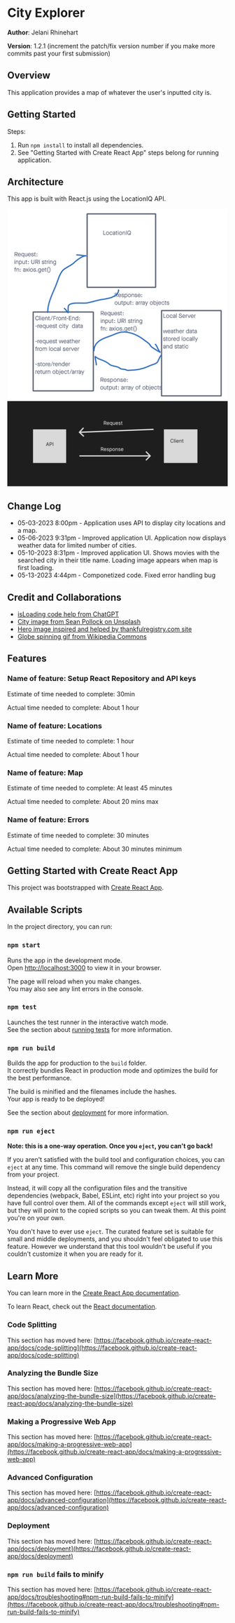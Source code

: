 # City Explorer

**Author**: Jelani Rhinehart

**Version**: 1.2.1 (increment the patch/fix version number if you make more commits past your first submission)

## Overview
<!-- Provide a high level overview of what this application is and why you are building it, beyond the fact that it's an assignment for this class. (i.e. What's your problem domain?) -->

This application provides a map of whatever the user's inputted city is.

## Getting Started
<!-- What are the steps that a user must take in order to build this app on their own machine and get it running? -->

Steps:

1. Run ``` npm install ``` to install all dependencies.
2. See "Getting Started with Create React App" steps belong for running application.

## Architecture
<!-- Provide a detailed description of the application design. What technologies (languages, libraries, etc) you're using, and any other relevant design information. -->

This app is built with React.js using the LocationIQ API.

![Server data flow example](/public/assets/imgs/server-data-flow.png)
![API Data flow example](/public/assets/imgs/api-data-flow.png)

## Change Log
<!-- Use this area to document the iterative changes made to your application as each feature is successfully implemented. Use time stamps. Here's an example:

01-01-2001 4:59pm - Application now has a fully-functional express server, with a GET route for the location resource. -->

- 05-03-2023 8:00pm - Application uses API to display city locations and a map.
- 05-06-2023 9:31pm - Improved application UI. Application now displays weather data for limited number of cities.
- 05-10-2023 8:31pm - Improved application UI. Shows movies with the searched city in their title name.
Loading image appears when map is first loading.
- 05-13-2023 4:44pm - Componetized code. Fixed error handling bug

## Credit and Collaborations
<!-- Give credit (and a link) to other people or resources that helped you build this application. -->

- [isLoading code help from ChatGPT](https://chat.openai.com/)
- [City image from Sean Pollock on Unsplash](https://unsplash.com/photos/PhYq704ffdA)
- [Hero image inspired and helped by thankfulregistry.com site](https://thankfulregistry.com/)
- [Globe spinning gif from Wikipedia Commons](https://upload.wikimedia.org/wikipedia/commons/a/a9/Rotating_earth_%28large%29_transparent.gif)

## Features

### Name of feature: Setup React Repository and API keys

Estimate of time needed to complete: 30min

Actual time needed to complete: About 1 hour

### Name of feature: Locations

Estimate of time needed to complete: 1 hour

Actual time needed to complete: About 1 hour

### Name of feature: Map

Estimate of time needed to complete: At least 45 minutes

Actual time needed to complete: About 20 mins max

### Name of feature: Errors

Estimate of time needed to complete: 30 minutes

Actual time needed to complete: About 30 minutes minimum

## Getting Started with Create React App

This project was bootstrapped with [Create React App](https://github.com/facebook/create-react-app).

## Available Scripts

In the project directory, you can run:

### `npm start`

Runs the app in the development mode.\
Open [http://localhost:3000](http://localhost:3000) to view it in your browser.

The page will reload when you make changes.\
You may also see any lint errors in the console.

### `npm test`

Launches the test runner in the interactive watch mode.\
See the section about [running tests](https://facebook.github.io/create-react-app/docs/running-tests) for more information.

### `npm run build`

Builds the app for production to the `build` folder.\
It correctly bundles React in production mode and optimizes the build for the best performance.

The build is minified and the filenames include the hashes.\
Your app is ready to be deployed!

See the section about [deployment](https://facebook.github.io/create-react-app/docs/deployment) for more information.

### `npm run eject`

**Note: this is a one-way operation. Once you `eject`, you can't go back!**

If you aren't satisfied with the build tool and configuration choices, you can `eject` at any time. This command will remove the single build dependency from your project.

Instead, it will copy all the configuration files and the transitive dependencies (webpack, Babel, ESLint, etc) right into your project so you have full control over them. All of the commands except `eject` will still work, but they will point to the copied scripts so you can tweak them. At this point you're on your own.

You don't have to ever use `eject`. The curated feature set is suitable for small and middle deployments, and you shouldn't feel obligated to use this feature. However we understand that this tool wouldn't be useful if you couldn't customize it when you are ready for it.

## Learn More

You can learn more in the [Create React App documentation](https://facebook.github.io/create-react-app/docs/getting-started).

To learn React, check out the [React documentation](https://reactjs.org/).

### Code Splitting

This section has moved here: [https://facebook.github.io/create-react-app/docs/code-splitting](https://facebook.github.io/create-react-app/docs/code-splitting)

### Analyzing the Bundle Size

This section has moved here: [https://facebook.github.io/create-react-app/docs/analyzing-the-bundle-size](https://facebook.github.io/create-react-app/docs/analyzing-the-bundle-size)

### Making a Progressive Web App

This section has moved here: [https://facebook.github.io/create-react-app/docs/making-a-progressive-web-app](https://facebook.github.io/create-react-app/docs/making-a-progressive-web-app)

### Advanced Configuration

This section has moved here: [https://facebook.github.io/create-react-app/docs/advanced-configuration](https://facebook.github.io/create-react-app/docs/advanced-configuration)

### Deployment

This section has moved here: [https://facebook.github.io/create-react-app/docs/deployment](https://facebook.github.io/create-react-app/docs/deployment)

### `npm run build` fails to minify

This section has moved here: [https://facebook.github.io/create-react-app/docs/troubleshooting#npm-run-build-fails-to-minify](https://facebook.github.io/create-react-app/docs/troubleshooting#npm-run-build-fails-to-minify)
